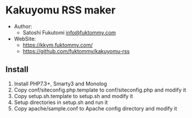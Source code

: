 Kakuyomu RSS maker
==================

* Author:
    * Satoshi Fukutomi <info@fuktommy.com>
* WebSite:
    * https://kkym.fuktommy.com/
    * https://github.com/fuktommy/kakuyomu-rss

Install
-------

1. Install PHP7.3+, Smarty3 and Monolog
2. Copy conf/siteconfig.php.template to conf/siteconfig.php and modify it
3. Copy setup.sh.template to setup.sh and modify it
4. Setup directories in setup.sh and run it
5. Copy apache/sample.conf to Apache config directory and modify it

